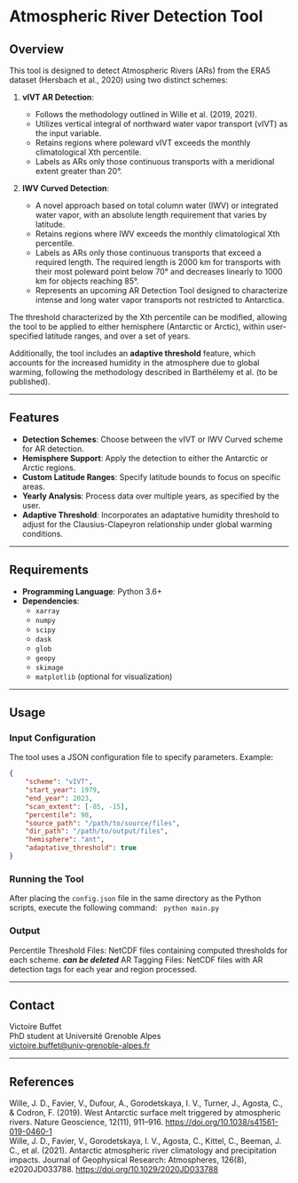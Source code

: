 # Atmospheric River Detection Tool

## Overview
This tool is designed to detect Atmospheric Rivers (ARs) from the ERA5 dataset (Hersbach et al., 2020) using two distinct schemes:

1. **vIVT AR Detection**:
   - Follows the methodology outlined in Wille et al. (2019, 2021).
   - Utilizes vertical integral of northward water vapor transport (vIVT) as the input variable.
   - Retains regions where poleward vIVT exceeds the monthly climatological Xth percentile.
   - Labels as ARs only those continuous transports with a meridional extent greater than 20°.

2. **IWV Curved Detection**:
   - A novel approach based on total column water (IWV) or integrated water vapor, with an absolute length requirement that varies by latitude.
   - Retains regions where IWV exceeds the monthly climatological Xth percentile.
   - Labels as ARs only those continuous transports that exceed a required length. The required length is 2000 km for transports with their most poleward point below 70° and decreases linearly to 1000 km for objects reaching 85°.
   - Represents an upcoming AR Detection Tool designed to characterize intense and long water vapor transports not restricted to Antarctica.

The threshold characterized by the Xth percentile can be modified, allowing the tool to be applied to either hemisphere (Antarctic or Arctic), within user-specified latitude ranges, and over a set of years.

Additionally, the tool includes an **adaptive threshold** feature, which accounts for the increased humidity in the atmosphere due to global warming, following the methodology described in Barthélemy et al. (to be published).

---

## Features
- **Detection Schemes**: Choose between the vIVT or IWV Curved scheme for AR detection.
- **Hemisphere Support**: Apply the detection to either the Antarctic or Arctic regions.
- **Custom Latitude Ranges**: Specify latitude bounds to focus on specific areas.
- **Yearly Analysis**: Process data over multiple years, as specified by the user.
- **Adaptive Threshold**: Incorporates an adaptative humidity threshold to adjust for the Clausius-Clapeyron relationship under global warming conditions.

---

## Requirements
- **Programming Language**: Python 3.6+
- **Dependencies**:
  - `xarray`
  - `numpy`
  - `scipy`
  - `dask`
  - `glob`
  - `geopy`
  - `skimage`
  - `matplotlib` (optional for visualization)

---

## Usage

### Input Configuration
The tool uses a JSON configuration file to specify parameters. Example:

```json
{
    "scheme": "vIVT",
    "start_year": 1979,
    "end_year": 2023,
    "scan_extent": [-85, -15],
    "percentile": 98,
    "source_path": "/path/to/source/files",
    "dir_path": "/path/to/output/files",
    "hemisphere": "ant",
    "adaptative_threshold": true
}
```
### Running the Tool
After placing the `config.json` file in the same directory as the Python scripts, execute the following command:
` python main.py`

### Output
Percentile Threshold Files: NetCDF files containing computed thresholds for each scheme. ***can be deleted***
AR Tagging Files: NetCDF files with AR detection tags for each year and region processed.

---
## Contact

Victoire Buffet  
PhD student at Université Grenoble Alpes  
victoire.buffet@univ-grenoble-alpes.fr  

---
## References
Wille, J. D., Favier, V., Dufour, A., Gorodetskaya, I. V., Turner, J., Agosta, C., & Codron, F. (2019). West Antarctic surface melt triggered by atmospheric rivers. Nature Geoscience, 12(11), 911–916. https://doi.org/10.1038/s41561-019-0460-1  
Wille, J. D., Favier, V., Gorodetskaya, I. V., Agosta, C., Kittel, C., Beeman, J. C., et al. (2021). Antarctic atmospheric river climatology and precipitation impacts. Journal of Geophysical Research: Atmospheres, 126(8), e2020JD033788. https://doi.org/10.1029/2020JD033788
